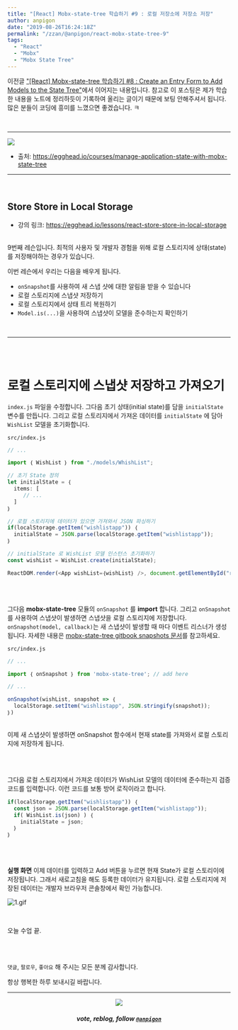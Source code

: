 ```yaml
---
title: "[React] Mobx-state-tree 학습하기 #9 : 로컬 저장소에 저장소 저장"
author: anpigon
date: "2019-08-26T16:24:18Z"
permalink: "/zzan/@anpigon/react-mobx-state-tree-9"
tags:
  - "React"
  - "Mobx"
  - "Mobx State Tree"
---
```

이전글 ["\[React\] Mobx-state-tree 학습하기 #8 : Create an Entry Form to Add Models to the State Tree"](/zzan/@anpigon/react-mobx-state-tree-8-create-an-entry-form-to-add-models-to-the-state-tree)에서 이어지는 내용입니다. 참고로 이 포스팅은 제가 학습한 내용을 노트에 정리하듯이 기록하여 올리는 글이기 때문에 보팅 안해주셔서 됩니다.  많은 분들이 코딩에 흥미를  느꼈으면 좋겠습니다.  ㅋ

<br>

***

![](https://files.steempeak.com/file/steempeak/anpigon/sYISPibs-E1848CE185A6E18486E185A9E186A820E1848BE185A5E186B9E18482E185B3E186AB20E18483E185B5E1848CE185A1E1848BE185B5E186AB.png)
* 출처: https://egghead.io/courses/manage-application-state-with-mobx-state-tree

***

<br>

## Store Store in Local Storage

* 강의 링크: https://egghead.io/lessons/react-store-store-in-local-storage

<br>9번째 레슨입니다.  최적의 사용자 및 개발자 경험을 위해 로컬 스토리지에 상태(state)를 저장해야하는 경우가 있습니다.

이번 레슨에서 우리는 다음을 배우게 됩니다.

* `onSnapshot`를 사용하여 새 스냅 샷에 대한 알림을 받을 수 있습니다
* 로컬 스토리지에 스냅샷 저장하기
* 로컬 스토리지에서 상태 트리 복원하기
* `Model.is(...)`을 사용하여 스냅샷이 모델을 준수하는지 확인하기

<br>

***

<br>
<br>

# 로컬 스토리지에 스냅샷 저장하고 가져오기

`index.js` 파일을 수정합니다. 그다음 초기 상태(initial state)를 담을 `initialState` 변수를 만듭니다. 그리고 로컬 스토리지에서 가져온 데이터를  `initialState` 에 담아 `WishList` 모델을 초기화합니다.

`src/index.js`

```js
// ...

import ｛ WishList ｝ from "./models/WhishList";

// 초기 State 정의
let initialState = ｛
  items: [
     // ...
  ]
｝

// 로컬 스토리지에 데이터가 있으면 가져와서 JSON 파싱하기
if(localStorage.getItem("wishlistapp")) ｛
  initialState = JSON.parse(localStorage.getItem("wishlistapp")); 
｝

// initialState 로 WishList 모델 인스턴스 초기화하기
const wishList = WishList.create(initialState);

ReactDOM.render(<App wishList=｛wishList｝ />, document.getElementById("root"));
```

<br>
<br>

 그다음 **mobx-state-tree** 모듈의 `onSnapshot` 를 **import** 합니다. 그리고 `onSnapshot` 를 사용하여 스냅샷이 발생하면 스냅샷을 로컬 스토리지에 저장합니다. `onSnapshot(model, callback)`는  새 스냅샷이 발생할 때 마다 이벤트 리스너가 생성됩니다. 자세한 내용은 [mobx-state-tree gitbook snapshots 문서](https://mobx-state-tree.gitbook.io/docs/concepts/snapshots)를 참고하세요.

`src/index.js`

```js
// ...

import ｛ onSnapshot ｝ from 'mobx-state-tree'; // add here

// ...

onSnapshot(wishList, snapshot => ｛
  localStorage.setItem("wishlistapp", JSON.stringify(snapshot));
｝)
```

<br>이제 새 스냅샷이 발생하면 onSnapshot 함수에서 현재 state를 가져와서 로컬 스토리지에 저장하게 됩니다.

<br> 
<br> 

그다음 로컬 스토리지에서 가져온 데이터가 WishList 모델의 데이터에 준수하는지 검증 코드를 입력합니다. 이런 코드를 보통 방어 로직이라고 합니다.

```js
if(localStorage.getItem("wishlistapp")) ｛
  const json = JSON.parse(localStorage.getItem("wishlistapp"));
  if( WishList.is(json) ) ｛
    initialState = json;
  ｝
｝
```

<br> 
<br> 

**실행 화면**
이제 데이터를 입력하고 Add 버튼을 누르면 현재 State가 로컬 스토리이에 저장됩니다. 그래서 새로고침을 해도 등록한 데이터가 유지됩니다.  로컬 스토리지에 저장된 데이터는 개발자 브라우저 콘솔창에서 확인 가능합니다.

![1.gif](https://files.steempeak.com/file/steempeak/anpigon/zWYSnZOi-1.gif)

<br> 

오늘 수업 끝.

<br>
<br>

 `댓글`, `팔로우`, `좋아요` 해 주시는 모든 분께 감사합니다.

항상 행복한 하루 보내시길 바랍니다.

*** 

<center><img src='https://steemitimages.com/400x0/https://cdn.steemitimages.com/DQmQmWhMN6zNrLmKJRKhvSScEgWZmpb8zCeE2Gray1krbv6/BC054B6E-6F73-46D0-88E4-C88EB8167037.jpeg'><h5>vote, reblog, follow <code><a href='https://steemit.com/@anpigon'>@anpigon</a></code></h5></center>
